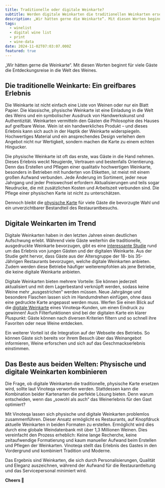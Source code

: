 ```yaml
---
title: Traditionelle oder digitale Weinkarte?
subtitle: Werden digitale Weinkarten die traditionellen Weinkarten ersetzen?
description: „Wir hätten gerne die Weinkarte“. Mit diesen Worten beginnt für viele Gäste die Entdeckungsreise in die Welt des Weines.
tags:
  - winelist
  - digital wine list
  - print
  - wine-data
date: 2024-11-02T07:03:07.000Z
featured: true
---
```


„Wir hätten gerne die Weinkarte“. Mit diesen Worten beginnt für viele Gäste die Entdeckungsreise in die Welt des Weines.

## Die traditionelle Weinkarte: Ein greifbares Erlebnis

Die Weinkarte ist nicht einfach eine Liste von Weinen oder nur ein Blatt Papier. Die klassische, physische Weinkarte ist eine Einladung in die Welt des Weins und ein symbolischer Ausdruck von Handwerkskunst und Authentizität. Weinkarten vermitteln den Gästen die Philosophie des Hauses auf greifbare Weise. Wein ist ein handwerkliches Produkt – und dieses Erlebnis kann sich auch in der Haptik der Weinkarte widerspiegeln. Hochwertiges Material und ein ansprechendes Design verleihen dem Angebot nicht nur Wertigkeit, sondern machen die Karte zu einem echten Hingucker.

Die physische Weinkarte ist oft das erste, was Gäste in die Hand nehmen. Dieses Erlebnis weckt Neugierde, Vertrauen und bestenfalls Orientierung. Denn das Erstellen und Pflegen einer qualitativ hochwertigen Weinkarte, besonders in Betrieben mit hunderten von Etiketten, ist meist mit einem großen Aufwand verbunden. Jede Änderung im Sortiment, jeder neue Jahrgang und jeder Preiswechsel erfordern Aktualisierungen und teils sogar Neudrucke, die mit zusätzlichen Kosten und Arbeitszeit verbunden sind. Die Pflege einer physischen Karte ist nicht zu unterschätzen.

Dennoch bleibt die [physische Karte](https://www.vinoteqa.com/de/blog/winelist/winelist-beginner-guide) für viele Gäste die bevorzugte Wahl und ein unverzichtbarer Bestandteil des Restaurantbesuchs.

## Digitale Weinkarten im Trend

Digitale Weinkarten haben in den letzten Jahren einen deutlichen Aufschwung erlebt. Während viele Gäste weiterhin die traditionelle, ausgedruckte Weinkarte bevorzugen, gibt es eine [interessante Studie](https://www.researchgate.net/publication/374264208_THE_PERCEPTIONS_OF_WINE_CONSUMERS_REGARDING_THE_USE_OF_DIGITAL_WINE_LISTS_IN_DIGITALLY_ORIENTED_RESTAURANTS) rund um das Erlebnis von jungen Gästen und der digitalen Weinkarte. Aus der Studie geht hervor, dass Gäste aus der Altersgruppe der 18- bis 35-Jährigen Restaurants bevorzugen, welche digitale Weinkarten anbieten. Zudem werden diese Betriebe häufiger weiterempfohlen als jene Betriebe, die keine digitale Weinkarte anbieten.

Digitale Weinkarten bieten mehrere Vorteile: Sie können jederzeit aktualisiert und mit dem Lagerbestand verknüpft werden, sodass keine Weine mehr „ausgestrichen“ werden müssen. Neue Jahrgänge und besondere Flaschen lassen sich im Handumdrehen einfügen, ohne dass eine gedruckte Karte angepasst werden muss. Werfen Sie einen Blick auf die [digitale Weinkarte](https://app.vinoteqa.com/carte/01j8wppt3dhrsegemn0qt9xjsr) eines Vinoteqa-Kunden, um einen Eindruck zu gewinnen! Auch Filterfunktionen sind bei der digitalen Karte ein klarer Pluspunkt: Gäste können nach diversen Kriterien filtern und so schnell ihre Favoriten oder neue Weine entdecken.

Ein weiterer Vorteil ist die Integration auf der Webseite des Betriebs. So können Gäste sich bereits vor ihrem Besuch über das Weinangebot informieren, Weine erforschen und sich auf das Geschmackserlebnis einstimmen.

## Das Beste aus beiden Welten: Physische und digitale Weinkarten kombinieren

Die Frage, ob digitale Weinkarten die traditionelle, physische Karte ersetzen wird, sollte laut Vinoteqa verworfen werden. Stattdessen kann die Kombination beider Kartenarten die perfekte Lösung bieten. Denn warum entscheiden, wenn das „sowohl als auch“ das Weinerlebnis für den Gast optimiert?

Mit Vinoteqa lassen sich physische und digitale Weinkarten problemlos zusammenführen. Dieser Ansatz ermöglicht es Restaurants, auf Knopfdruck aktuelle Weinkarten in beiden Formaten zu erstellen. Ermöglicht wird dies durch eine globale Weindatenbank mit über 1,3 Millionen Weinen. Dies vereinfacht den Prozess erheblich: Keine lange Recherche, keine zeitaufwendige Formatierung und kaum manueller Aufwand beim Erstellen und Pflegen der Weinkarten. Vinoteqa stellt das Erlebnis des Gastes in den Vordergrund und kombiniert Tradition und Moderne.

Das Ergebnis sind Weinkarten, die sich durch Personalisierungen, Qualität und Eleganz auszeichnen, während der Aufwand für die Restaurantleitung und das Servicepersonal minimiert wird.

**Cheers 🍷**
